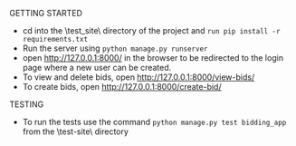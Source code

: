 GETTING STARTED
- cd into the \test_site\ directory of the project and ``` run pip install -r requirements.txt ```
- Run the server using  ```python manage.py runserver ```
- open http://127.0.0.1:8000/ in the browser to be redirected to the login page where a new user can be created.
- To view and delete bids, open http://127.0.0.1:8000/view-bids/
- To create bids, open http://127.0.0.1:8000/create-bid/

TESTING
- To run the tests use the command ``` python manage.py test bidding_app ``` from the \test-site\ directory
